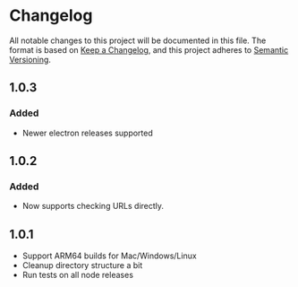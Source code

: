 # Changelog

All notable changes to this project will be documented in this file. The format is based on [Keep a Changelog](https://keepachangelog.com/en/1.0.0/),
and this project adheres to [Semantic Versioning](https://semver.org/spec/v2.0.0.html).

## 1.0.3
### Added
- Newer electron releases supported

## 1.0.2
### Added
- Now supports checking URLs directly.

## 1.0.1

- Support ARM64 builds for Mac/Windows/Linux
- Cleanup directory structure a bit
- Run tests on all node releases
